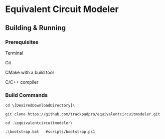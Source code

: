 # Equivalent Circuit Modeler

## Building & Running

### Prerequisites

Terminal

Git

CMake with a build tool

C/C++ compiler

### Build Commands

```
cd \[DesiredDownloadDirectory]\

git clone https://github.com/trackpadpro/equivalentcircuitmodeler.git

cd .\equivalentcircuitmodeler\

.\bootstrap.bat   #scripts/bootstrap.ps1
```
